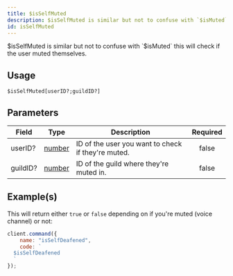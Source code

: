 ```yaml
---
title: $isSelfMuted
description: $isSelfMuted is similar but not to confuse with `$isMuted` this will check if the user muted themselves.
id: isSelfMuted
---
```


$isSelfMuted is similar but not to confuse with `$isMuted` this will check if the user muted themselves.

## Usage

```aoi
$isSelfMuted[userID?;guildID?]
```

## Parameters

| Field    | Type                                                                                              | Description                                        | Required |
| -------- | ------------------------------------------------------------------------------------------------- | -------------------------------------------------- | :------: |
| userID?  | [number](https://developer.mozilla.org/en-US/docs/Web/JavaScript/Reference/Global_Objects/Number) | ID of the user you want to check if they're muted. |  false   |
| guildID? | [number](https://developer.mozilla.org/en-US/docs/Web/JavaScript/Reference/Global_Objects/Number) | ID of the guild where they're muted in.            |  false   |

## Example(s)

This will return either `true` or `false` depending on if you're muted (voice channel) or not:

```javascript
client.command({
    name: "isSelfDeafened",
    code: `
  $isSelfDeafened
  `
});
```
